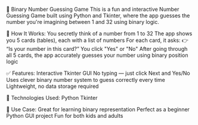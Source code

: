 🔢 Binary Number Guessing Game
This is a fun and interactive Number Guessing Game built using Python and Tkinter, where the app guesses the number you're imagining between 1 and 32 using binary logic.

🧠 How It Works:
You secretly think of a number from 1 to 32
The app shows you 5 cards (tables), each with a list of numbers
For each card, it asks:
👉 “Is your number in this card?”
You click "Yes" or "No"
After going through all 5 cards, the app accurately guesses your number using binary position logic

✅ Features:
Interactive Tkinter GUI
No typing — just click Next and Yes/No
Uses clever binary number system to guess correctly every time
Lightweight, no data storage required

🧱 Technologies Used:
Python
Tkinter

📌 Use Case:
Great for learning binary representation
Perfect as a beginner Python GUI project
Fun for both kids and adults
